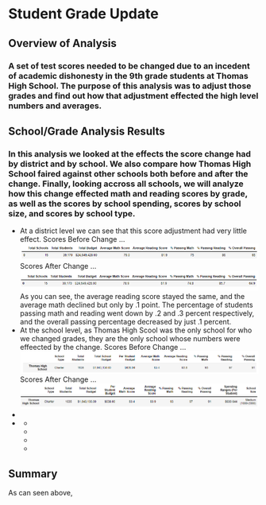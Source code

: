 # Student Grade Update
## Overview of Analysis

### A set of test scores needed to be changed due to an incedent of academic dishonesty in the 9th grade students at Thomas High School. The purpose of this analysis was to adjust those grades and find out how that adjustment effected the high level numbers and averages. 

## School/Grade Analysis Results

### In this analysis we looked at the effects the score change had by district and by school. We also compare how Thomas High School faired against other schools both before and after the change. Finally, looking accross all schools, we will analyze how this change effected math and reading scores by grade, as well as the scores by school spending, scores by school size, and scores by school type. 
  -  At a district level we can see that this score adjustment had very little effect. Scores Before Change ... ![District Level Before](Resources/DistrictSummary_Old.PNG) Scores After Change ... ![District Level Before](Resources/DistrictSummary_New.PNG) As you can see, the average reading score stayed the same, and the average math declined but only by .1 point. The percentage of students passing math and reading went down by .2 and .3 percent respectively, and the overall passing percentage decreased by just .1 percent.
  -  At the school level, as Thomas High Scool was the only school for who we changed grades, they are the only school whose numbers were effeected by the change.    Scores Before Change ... ![District Level Before](Resources/SchoolSummary_Old.PNG) Scores After Change ... ![District Level Before](Resources/SchoolSummary_New.PNG)
  -  
  -  
     * 
     * 
     * 
     *

## Summary

  As can seen above, 

